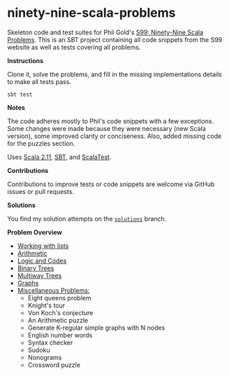 # ninety-nine-scala-problems
Skeleton code and test suites for Phil Gold's [S99: Ninety-Nine Scala Problems](http://aperiodic.net/phil/scala/s-99/). This is an SBT project containing all code snippets from the S99 website as well as tests covering all problems.

__Instructions__

Clone it, solve the problems, and fill in the missing implementations details to make all tests pass.
    
    sbt test

__Notes__

The code adheres mostly to Phil's code snippets with a few exceptions. Some changes were made because they were
necessary (new Scala version), some improved clarity or conciseness. Also, added missing code for the puzzles section.

Uses [Scala 2.11](http://www.scala-lang.org/news/2.11.7/), [SBT](http://www.scala-sbt.org/),
and [ScalaTest](http://www.scalatest.org/).

__Contributions__

Contributions to improve tests or code snippets are welcome via GitHub issues or pull requests.

__Solutions__

You find my solution attempts on the [`solutions`](https://github.com/jayho/ninety-nine-scala-problems/tree/solutions) branch.

__Problem Overview__

- [Working with lists](http://aperiodic.net/phil/scala/s-99/#lists_)
- [Arithmetic](http://aperiodic.net/phil/scala/s-99/#math)
- [Logic and Codes](http://aperiodic.net/phil/scala/s-99/#logic)
- [Binary Trees](http://aperiodic.net/phil/scala/s-99/#btrees)
- [Multiway Trees](http://aperiodic.net/phil/scala/s-99/#mtrees)
- [Graphs](http://aperiodic.net/phil/scala/s-99/#graphs)
- [Miscellaneous Problems:](http://aperiodic.net/phil/scala/s-99/#misc)
  - Eight queens problem
  - Knight's tour
  - Von Koch's conjecture
  - An Arithmetic puzzle
  - Generate K-regular simple graphs with N nodes
  - English number words
  - Syntax checker
  - Sudoku
  - Nonograms
  - Crossword puzzle

